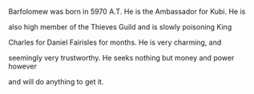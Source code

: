 Barfolomew was born in 5970 A.T. He is the Ambassador for Kubi. He is

also high member of the Thieves Guild and is slowly poisoning King

Charles for Daniel Fairisles for months. He is very charming, and

seemingly very trustworthy. He seeks nothing but money and power however

and will do anything to get it.

